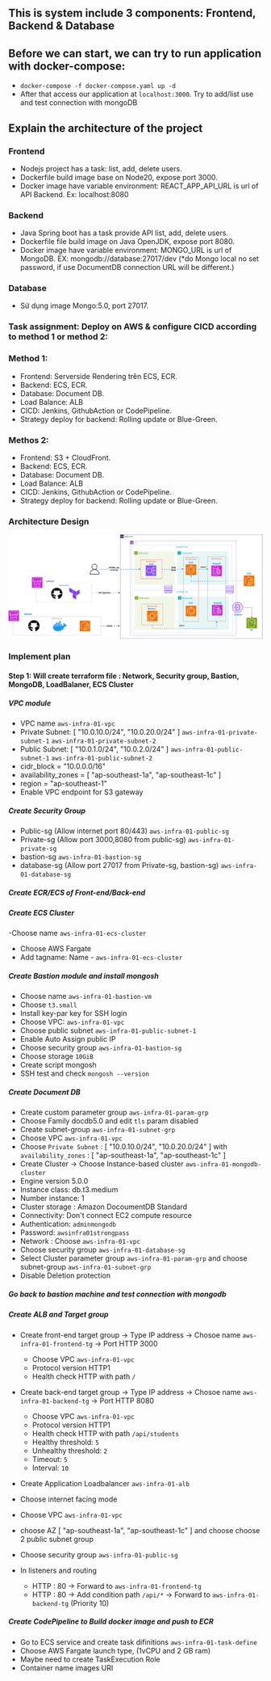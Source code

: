 ## This is system include 3 components: Frontend, Backend & Database 
## Before we can start, we can try to run application with docker-compose:
- `docker-compose -f docker-compose.yaml up -d`
- After that access our application at `localhost:3000`. Try to add/list use and test connection with mongoDB

## Explain the architecture of the project
### Frontend
- Nodejs project has a task: list, add, delete users.
- Dockerfile build image base on Node20, expose port 3000.
- Docker image have variable environment: REACT_APP_API_URL is url of API Backend. Ex: localhost:8080
### Backend
- Java Spring boot has a task provide API list, add, delete users.
- Dockerfile file build image on Java OpenJDK, expose port 8080.
- Docker image have variable environment: MONGO_URL is url of MongoDB. EX: mongodb://database:27017/dev (*do Mongo local no set password, if use DocumentDB connection URL will be different.)
### Database
- Sử dụng image Mongo:5.0, port 27017.

### Task assignment: Deploy on AWS & configure CICD according to method 1 or method 2:


### Method 1:
- Frontend: Serverside Rendering trên ECS, ECR.
- Backend: ECS, ECR.
- Database: Document DB.
- Load Balance: ALB
- CICD: Jenkins, GithubAction or CodePipeline.
- Strategy deploy for backend: Rolling update or Blue-Green.
### Methos 2:
- Frontend: S3 + CloudFront.
- Backend: ECS, ECR.
- Database: Document DB.
- Load Balance: ALB
- CICD: Jenkins, GithubAction or CodePipeline.
- Strategy deploy for backend: Rolling update or Blue-Green.

### Architecture Design 

![alt text](AWS-Infra-01-DeployNodeApp.drawio.svg)

### Implement plan

#### Step 1: Will create terraform file : Network, Security group, Bastion, MongoDB, LoadBalaner, ECS Cluster

##### VPC module
- VPC name `aws-infra-01-vpc`
- Private Subnet: [ "10.0.10.0/24", "10.0.20.0/24" ]  `aws-infra-01-private-subnet-1` `aws-infra-01-private-subnet-2`
- Public Subnet: [ "10.0.1.0/24", "10.0.2.0/24" ]  `aws-infra-01-public-subnet-1` `aws-infra-01-public-subnet-2`
- cidr_block = "10.0.0.0/16"
- availability_zones = [ "ap-southeast-1a", "ap-southeast-1c" ]
- region = "ap-southeast-1"
- Enable VPC endpoint for S3 gateway

##### Create Security Group
- Public-sg (Allow internet port 80/443) `aws-infra-01-public-sg`
- Private-sg (Allow port 3000,8080 from public-sg) `aws-infra-01-private-sg`
- bastion-sg `aws-infra-01-bastion-sg`
- database-sg (Allow port 27017 from Private-sg, bastion-sg) `aws-infra-01-database-sg`

##### Create ECR/ECS of Front-end/Back-end
##### Create ECS Cluster
-Choose name `aws-infra-01-ecs-cluster`
- Choose AWS Fargate  
- Add tagname: Name - `aws-infra-01-ecs-cluster`

##### Create Bastion module and install mongosh
- Choose name `aws-infra-01-bastion-vm`
- Choose `t3.small`
- Install key-par key for SSH login
- Choose VPC: `aws-infra-01-vpc`
- Choose public subnet `aws-infra-01-public-subnet-1`
- Enable Auto Assign public IP 
- Choose security group `aws-infra-01-bastion-sg`
- Choose storage `10GiB`
- Create script mongosh
- SSH test and check `mongosh --version`

##### Create Document DB
- Create custom parameter group `aws-infra-01-param-grp`
- Choose Family docdb5.0 and edit `tls` param disabled
- Create subnet-group `aws-infra-01-subnet-grp`
- Choose VPC `aws-infra-01-vpc`
- Choose `Private Subnet` : [ "10.0.10.0/24", "10.0.20.0/24" ] with `availability_zones` : [ "ap-southeast-1a", "ap-southeast-1c" ]
- Create Cluster -> Choose Instance-based cluster `aws-infra-01-mongodb-cluster`
- Engine version 5.0.0
- Instance class: db.t3.medium
- Number instance: 1
- Cluster storage : Amazon DocoumentDB Standard
- Connectivity: Don't connect EC2 compute resource
- Authentication: `adminmongodb`
- Password: `awsinfra01strongpass`
- Network : Choose `aws-infra-01-vpc`
- Choose security group `aws-infra-01-database-sg`
- Select Cluster parameter group `aws-infra-01-param-grp` and choose subnet-group `aws-infra-01-subnet-grp`
- Disable Deletion protection

##### Go back to bastion machine and test connection with mongodb

##### Create ALB and Target group
- Create front-end target group -> Type IP address -> Chosoe name `aws-infra-01-frontend-tg` -> Port HTTP 3000
    - Choose VPC `aws-infra-01-vpc`
    - Protocol version HTTP1
    - Health check HTTP with path `/`

- Create back-end target group -> Type IP address -> Chosoe name `aws-infra-01-backend-tg` -> Port HTTP 8080
    - Choose VPC `aws-infra-01-vpc`
    - Protocol version HTTP1
    - Health check HTTP with path `/api/students`
    - Healthy threshold: `5`
    - Unhealthy threshold: `2`
    - Timeout: `5`
    - Interval: `10`



- Create Application Loadbalancer `aws-infra-01-alb`
- Choose internet facing mode
- Choose VPC `aws-infra-01-vpc`
- choose AZ [ "ap-southeast-1a", "ap-southeast-1c" ] and choose choose 2 public subnet group
- Choose security group `aws-infra-01-public-sg`
- In listeners and routing
    - HTTP : 80 -> Forward to `aws-infra-01-frontend-tg`
    - HTTP : 80 -> Add condition path `/api/*` -> Forward to `aws-infra-01-backend-tg` (Priority 10)

##### Create CodePipeline to Build docker image and push to ECR
- Go to ECS service and create task difinitions `aws-infra-01-task-define`
- Choose AWS Fargate launch type, (1vCPU and 2 GB ram)
- Maybe need to create TaskExecution Role
- Container name images URI







